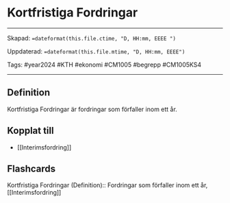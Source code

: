 # Kortfristiga Fordringar

---

Skapad: `=dateformat(this.file.ctime, "D, HH:mm, EEEE ")`

Uppdaterad: `=dateformat(this.file.mtime, "D, HH:mm, EEEE")`

Tags: #year2024 #KTH #ekonomi #CM1005 #begrepp #CM1005KS4

---

## Definition

Kortfristiga Fordringar är fordringar som förfaller inom ett år.

## Kopplat till

- [[Interimsfordring]]

## Flashcards

Kortfristiga Fordringar (Definition):: Fordringar som förfaller inom ett år, [[Interimsfordring]]
<!--SR:!2024-03-20,16,290!2024-03-18,14,292-->
